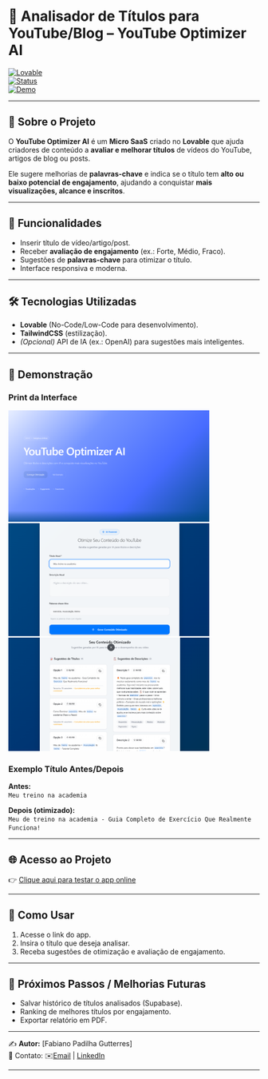 # 📌 Analisador de Títulos para YouTube/Blog – YouTube Optimizer AI  

[![Lovable](https://img.shields.io/badge/Lovable-NoCode%20Apps-purple)](https://lovable.dev/)  
[![Status](https://img.shields.io/badge/Status-Em%20Desenvolvimento-yellow)]()  
[![Demo](https://img.shields.io/badge/Ver%20Demo-Online-blue)](https://SEU-LINK-DO-APP-LOVABLE)  
<!--[![Status](https://img.shields.io/badge/Status-Concluído-success)]()-->
---

## 🚀 Sobre o Projeto  
O **YouTube Optimizer AI** é um **Micro SaaS** criado no **Lovable** que ajuda criadores de conteúdo a **avaliar e melhorar títulos** de vídeos do YouTube, artigos de blog ou posts.  

Ele sugere melhorias de **palavras-chave** e indica se o título tem **alto ou baixo potencial de engajamento**, ajudando a conquistar **mais visualizações, alcance e inscritos**.  

---

## 🎯 Funcionalidades  
- Inserir título de vídeo/artigo/post.  
- Receber **avaliação de engajamento** (ex.: Forte, Médio, Fraco).  
- Sugestões de **palavras-chave** para otimizar o título.  
- Interface responsiva e moderna.  

---

## 🛠️ Tecnologias Utilizadas  
- **Lovable** (No-Code/Low-Code para desenvolvimento).  
- **TailwindCSS** (estilização).  
- *(Opcional)* API de IA (ex.: OpenAI) para sugestões mais inteligentes.  

---

## 📸 Demonstração  

### Print da Interface  
<img src="./screenshot_1.png" width="80%"> 

<img src="./screenshot_2.png" width="80%"> 

<img src="./screenshot_3.png" width="80%"> 

### Exemplo Título Antes/Depois  
**Antes:**  
`Meu treino na academia`  

**Depois (otimizado):**  
`Meu de treino na academia - Guia Completo de Exercício Que Realmente Funciona!`  

---

## 🌐 Acesso ao Projeto  
👉 [Clique aqui para testar o app online](https://analisador-titulos.lovable.app)  

---

## 📂 Como Usar  
1. Acesse o link do app.  
2. Insira o título que deseja analisar.  
3. Receba sugestões de otimização e avaliação de engajamento.  

---

## 📌 Próximos Passos / Melhorias Futuras  
- Salvar histórico de títulos analisados (Supabase).  
- Ranking de melhores títulos por engajamento.  
- Exportar relatório em PDF.  

---

✍️ **Autor:** [Fabiano Padilha Gutterres]  
📧 Contato: ✉️[Email](mailto:neurixagentes@gmail.com) | [LinkedIn](https://linkedin.com/in/seu-usuario)  

---

